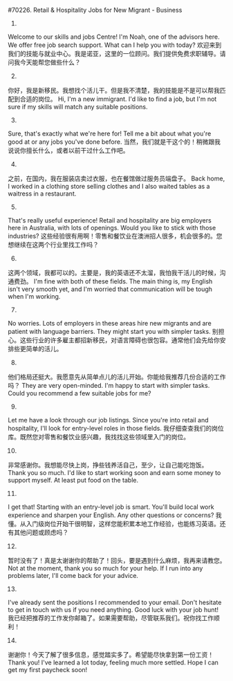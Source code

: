 #70226. Retail & Hospitality Jobs for New Migrant - Business

1.
Welcome to our skills and jobs Centre! I'm Noah, one of the advisors here. We offer free job search support. What can I help you with today?
欢迎来到我们的技能与就业中心。我是诺亚，这里的一位顾问。我们提供免费求职辅导。请问我今天能帮您做些什么？

2.
你好，我是新移民。我想找个活儿干。但是我不清楚，我的技能是不是可以帮我匹配到合适的岗位。
Hi, I'm a new immigrant. I'd like to find a job, but I'm not sure if my skills will match any suitable positions.

3.
Sure, that's exactly what we're here for! Tell me a bit about what you're good at or any jobs you've done before.
当然，我们就是干这个的！稍微跟我说说你擅长什么，或者以前干过什么工作吧。

4.
之前，在国内，我在服装店卖过衣服，也在餐馆做过服务员端盘子。
Back home, I worked in a clothing store selling clothes and I also waited tables as a waitress in a restaurant.

5.
That's really useful experience! Retail and hospitality are big employers here in Australia, with lots of openings. Would you like to stick with those industries?
这些经验很有用啊！零售和餐饮业在澳洲招人很多，机会很多的。您想继续在这两个行业里找工作吗？

6.
这两个领域，我都可以的。主要是，我的英语还不太溜，我怕我干活儿的时候，沟通费劲。
I'm fine with both of these fields. The main thing is, my English isn't very smooth yet, and I'm worried that communication will be tough when I'm working.

7.
No worries. Lots of employers in these areas hire new migrants and are patient with language barriers. They might start you with simpler tasks.
别担心。这些行业的许多雇主都招新移民，对语言障碍也很包容。通常他们会先给你安排些更简单的活儿。

8.
他们格局还挺大。我愿意先从简单点儿的活儿开始。你能给我推荐几份合适的工作吗？
They are very open-minded. I'm happy to start with simpler tasks. Could you recommend a few suitable jobs for me?

9.
Let me have a look through our job listings. Since you're into retail and hospitality, I'll look for entry-level roles in those fields.
我仔细查查我们的岗位库。既然您对零售和餐饮业感兴趣，我找找这些领域里入门的岗位。

10.
非常感谢你。我想能尽快上岗，挣些钱养活自己，至少，让自己能吃饱饭。
Thank you so much. I'd like to start working soon and earn some money to support myself. At least put food on the table.

11.
I get that! Starting with an entry-level job is smart. You'll build local work experience and sharpen your English. Any other questions or concerns?
我懂。从入门级岗位开始干很明智，这样您能积累本地工作经验，也能练习英语。还有其他问题或顾虑吗？

12.
暂时没有了！真是太谢谢你的帮助了！回头，要是遇到什么麻烦，我再来请教您。
Not at the moment, thank you so much for your help. If I run into any problems later, I'll come back for your advice.

13.
I've already sent the positions I recommended to your email. Don't hesitate to get in touch with us if you need anything. Good luck with your job hunt!
我已经把推荐的工作发你邮箱了。如果需要帮助，尽管联系我们。祝你找工作顺利！

14.
谢谢你！今天了解了很多信息，感觉踏实多了。希望能尽快拿到第一份工资！
Thank you! I've learned a lot today, feeling much more settled. Hope I can get my first paycheck soon!